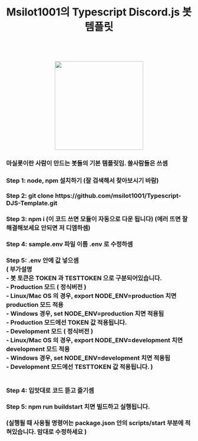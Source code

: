<h1 align=center>
  Msilot1001의 Typescript Discord.js 봇 템플릿
</h1>
<br/>
<h1 align=center>
  <img src='https://cdn.discordapp.com/avatars/780771337332981780/0feaddbc0e34d1d00e4f2daa39b7abf6.png?size=1024' style="width: 25vw; min-width: 300px;" />
</h1>
<h3>
  마실롯이란 사람이 만드는 봇들의 기본 템플릿임. 쓸사람들은 쓰셈
</h3>
<h3>
  Step 1: node, npm 설치하기 (잘 검색해서 찾아보시기 바람)
  <br /><br />
  Step 2: git clone https://github.com/msilot1001/Typescript-DJS-Template.git
  <br /><br />
  Step 3: npm i
  (이 코드 쓰면 모듈이 자동으로 다운 됩니다) (에러 뜨면 잘 해결해보세요 안되면 저 디엠하셈)
  <br /><br />
  Step 4: sample.env 파일 이름 .env 로 수정하셈
  <br /><br />
  Step 5: .env 안에 값 넣으셈<br />
  ( 부가설명 <br />
  - 봇 토큰은 TOKEN 과 TESTTOKEN 으로 구분되어있습니다. <br />
  - Production 모드 ( 정식버전 ) <br />
    - Linux/Mac OS 의 경우, export NODE_ENV=production 치면 production 모드 적용 <br />
    - Windows 경우, set NODE_ENV=production 치면 적용됨 <br />
    - Production 모드에선 TOKEN 값 적용됩니다. <br />
  - Development 모드 ( 정식버전 ) <br />
  - Linux/Mac OS 의 경우, export NODE_ENV=development 치면 development 모드 적용 <br />
  - Windows 경우, set NODE_ENV=development 치면 적용됨 <br />
  - Development 모드에선 TESTTOKEN 값 적용됩니다. ) <br /> 
  <br /><br />
  Step 4: 입맛대로 코드 뜯고 즐기셈
  <br /><br />
  Step 5: npm run buildstart 치면 빌드하고 실행됩니다.
  <br /><br />
  (실행될 때 사용될 명령어는 package.json 안의 scripts/start 부분에 적혀있습니다. 맘대로 수정하세요 )
</h3>
